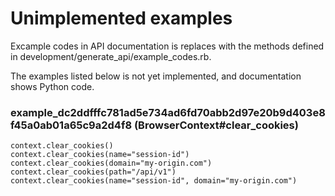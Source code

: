# Unimplemented examples

Excample codes in API documentation is replaces with the methods defined in development/generate_api/example_codes.rb.

The examples listed below is not yet implemented, and documentation shows Python code.


### example_dc2ddfffc781ad5e734ad6fd70abb2d97e20b9d403e8f45a0ab01a65c9a2d4f8 (BrowserContext#clear_cookies)

```
context.clear_cookies()
context.clear_cookies(name="session-id")
context.clear_cookies(domain="my-origin.com")
context.clear_cookies(path="/api/v1")
context.clear_cookies(name="session-id", domain="my-origin.com")

```
